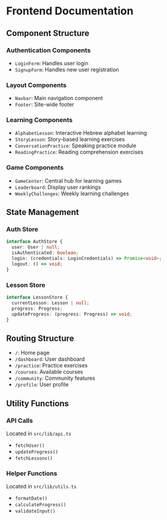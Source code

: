 # Frontend Documentation

## Component Structure

### Authentication Components
- `LoginForm`: Handles user login
- `SignupForm`: Handles new user registration

### Layout Components
- `Navbar`: Main navigation component
- `Footer`: Site-wide footer

### Learning Components
- `AlphabetLesson`: Interactive Hebrew alphabet learning
- `StoryLesson`: Story-based learning exercises
- `ConversationPractice`: Speaking practice module
- `ReadingPractice`: Reading comprehension exercises

### Game Components
- `GameCenter`: Central hub for learning games
- `Leaderboard`: Display user rankings
- `WeeklyChallenges`: Weekly learning challenges

## State Management

### Auth Store
```typescript
interface AuthStore {
  user: User | null;
  isAuthenticated: boolean;
  login: (credentials: LoginCredentials) => Promise<void>;
  logout: () => void;
}
```

### Lesson Store
```typescript
interface LessonStore {
  currentLesson: Lesson | null;
  progress: Progress;
  updateProgress: (progress: Progress) => void;
}
```

## Routing Structure

- `/`: Home page
- `/dashboard`: User dashboard
- `/practice`: Practice exercises
- `/courses`: Available courses
- `/community`: Community features
- `/profile`: User profile

## Utility Functions

### API Calls
Located in `src/lib/api.ts`
- `fetchUser()`
- `updateProgress()`
- `fetchLessons()`

### Helper Functions
Located in `src/lib/utils.ts`
- `formatDate()`
- `calculateProgress()`
- `validateInput()`
